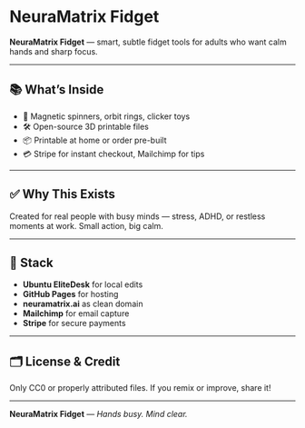 # NeuraMatrix Fidget

**NeuraMatrix Fidget** — smart, subtle fidget tools for adults who want calm hands and sharp focus.

---

## 📚 What’s Inside

- 🧲 Magnetic spinners, orbit rings, clicker toys
- 🛠️ Open-source 3D printable files
- 📦 Printable at home or order pre-built
- 💳 Stripe for instant checkout, Mailchimp for tips

---

## ✅ Why This Exists

Created for real people with busy minds — stress, ADHD, or restless moments at work. Small action, big calm.

---

## 🔗 Stack

- **Ubuntu EliteDesk** for local edits
- **GitHub Pages** for hosting
- **neuramatrix.ai** as clean domain
- **Mailchimp** for email capture
- **Stripe** for secure payments

---

## 🗂️ License & Credit

Only CC0 or properly attributed files.
If you remix or improve, share it!

---

**NeuraMatrix Fidget** — *Hands busy. Mind clear.*
